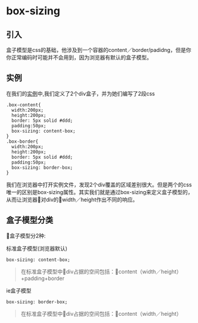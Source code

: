 # box-sizing

## 引入

盒子模型是css的基础，他涉及到一个容器的content／border/padidng，但是你你正常编码时可能并不会用到，因为浏览器有默认的盒子模型。

## 实例

在我们的[实例](./tip/index.html)中,我们定义了2个div盒子，并为她们编写了2段css

```
.box-content{
  width:200px;
  height:200px;
  border: 5px solid #ddd;
  padding:50px;
  box-sizing: content-box;
}
.box-border{
  width:200px;
  height:200px;
  border: 5px solid #ddd;
  padding:50px;
  box-sizing: border-box;
}
```

我们在浏览器中打开实例文件，发现2个div覆盖的区域差别很大。但是两个的css唯一的区别是box-sizing属性。其实我们就是通过box-sizing来定义盒子模型的，从而让浏览器对div的width／height作出不同的响应。

## 盒子模型分类

盒子模型分2种:

标准盒子模型(浏览器默认)
```
box-sizing: content-box;
```
> 在标准盒子模型中div占据的空间包括：content（width／height）+padding+border

ie盒子模型

```
box-sizing: border-box;
```
> 在标准盒子模型中div占据的空间包括：content（width／height）



